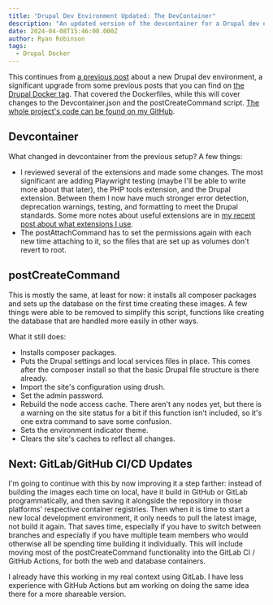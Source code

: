 ```yaml
---
title: "Drupal Dev Environment Updated: The DevContainer"
description: "An updated version of the devcontainer for a Drupal dev environment."
date: 2024-04-08T15:46:00.000Z
author: Ryan Robinson
tags:
  - Drupal Docker
---
```


This continues from [a previous post](/websites/drupal/dev-env-updated/) about a new Drupal dev environment, a significant upgrade from some previous posts that you can find on [the Drupal Docker tag](/tags/drupal-docker/). That covered the Dockerfiles, while this will cover changes to the Devcontainer.json and the postCreateCommand script. [The whole project's code can be found on my GitHub](https://github.com/ryan-l-robinson/Drupal-Devcontainer).

## Devcontainer

What changed in devcontainer from the previous setup? A few things:

- I reviewed several of the extensions and made some changes. The most significant are adding Playwright testing (maybe I'll be able to write more about that later), the PHP tools extension, and the Drupal extension. Between them I now have much stronger error detection, deprecation warnings, testing, and formatting to meet the Drupal standards. Some more notes about useful extensions are in [my recent post about what extensions I use](/websites/vs-code/extensions-2024/).
- The postAttachCommand has to set the permissions again with each new time attaching to it, so the files that are set up as volumes don't revert to root.

## postCreateCommand

This is mostly the same, at least for now: it installs all composer packages and sets up the database on the first time creating these images. A few things were able to be removed to simplify this script, functions like creating the database that are handled more easily in other ways. 

What it still does:

- Installs composer packages.
- Puts the Drupal settings and local services files in place. This comes after the composer install so that the basic Drupal file structure is there already.
- Import the site's configuration using drush.
- Set the admin password.
- Rebuild the node access cache. There aren't any nodes yet, but there is a warning on the site status for a bit if this function isn't included, so it's one extra command to save some confusion.
- Sets the environment indicator theme.
- Clears the site's caches to reflect all changes.

## Next: GitLab/GitHub CI/CD Updates

I'm going to continue with this by now improving it a step farther: instead of building the images each time on local, have it build in GitHub or GitLab programmatically, and then saving it alongside the repository in those platforms' respective container registries. Then when it is time to start a new local development environment, it only needs to pull the latest image, not build it again. That saves time, especially if you have to switch between branches and especially if you have multiple team members who would otherwise all be spending time building it individually. This will include moving most of the postCreateCommand functionality into the GitLab CI / GitHub Actions, for both the web and database containers.

I already have this working in my real context using GitLab. I have less experience with GitHub Actions but am working on doing the same idea there for a more shareable version.

